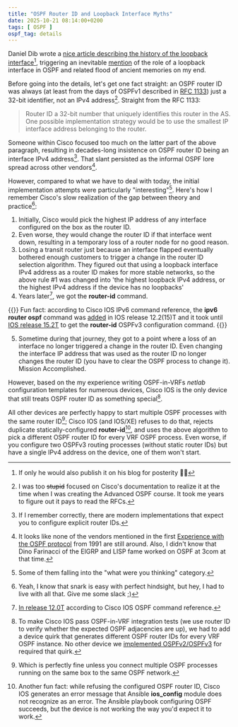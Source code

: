 ```yaml
---
title: "OSPF Router ID and Loopback Interface Myths"
date: 2025-10-21 08:14:00+0200
tags: [ OSPF ]
ospf_tag: details
---
```

Daniel Dib wrote a [nice article describing the history of the loopback interface](https://www.linkedin.com/feed/update/urn:li:activity:7381217822187708416/)[^PHB], triggering an inevitable [mention](https://www.linkedin.com/feed/update/urn:li:activity:7381217822187708416?commentUrn=urn%3Ali%3Acomment%3A%28activity%3A7381217822187708416%2C7381277236454395904%29&dashCommentUrn=urn%3Ali%3Afsd_comment%3A%287381277236454395904%2Curn%3Ali%3Aactivity%3A7381217822187708416%29) of the role of a loopback interface in OSPF and related flood of ancient memories on my end.

[^PHB]: If only he would also publish it on his blog for posterity 🤷‍♂️

Before going into the details, let's get one fact straight: an OSPF router ID was always (at least from the days of OSPFv1 described in [RFC 1133](https://www.rfc-editor.org/rfc/rfc1131.pdf)) just a 32-bit identifier, not an IPv4 address[^SM]. Straight from the RFC 1133:
<!--more-->
> Router ID a 32-bit number that uniquely identifies this router in the AS. One possible implementation strategy would be to use the smallest IP interface address belonging to the router.

[^SM]: I was too ~~stupid~~ focused on Cisco's documentation to realize it at the time when I was creating the Advanced OSPF course. It took me years to figure out it pays to read the RFCs.

Someone within Cisco focused too much on the latter part of the above paragraph, resulting in decades-long insistence on OSPF router ID being an interface IPv4 address[^IFADDR]. That slant persisted as the informal OSPF lore spread across other vendors[^OSV]. 

[^IFADDR]: If I remember correctly, there are modern implementations that expect you to configure explicit router IDs.

[^OSV]: It looks like none of the vendors mentioned in the first [Experience with the OSPF protocol](https://www.rfc-editor.org/rfc/rfc1246) from 1991 are still around. Also, I didn't know that Dino Farinacci of the EIGRP and LISP fame worked on OSPF at 3com at that time.

However, compared to what we have to deal with today, the initial implementation attempts were particularly "interesting"[^WWYT]. Here's how I remember Cisco's slow realization of the gap between theory and practice[^SPH]:

[^WWYT]: Some of them falling into the "what were you thinking" category.

[^SPH]: Yeah, I know that snark is easy with perfect hindsight, but hey, I had to live with all that. Give me some slack ;)

1. Initially, Cisco would pick the highest IP address of any interface configured on the box as the router ID.
2. Even worse, they would change the router ID if that interface went down, resulting in a temporary loss of a router node for no good reason.
3. Losing a transit router just because an interface flapped eventually bothered enough customers to trigger a change in the router ID selection algorithm. They figured out that using a loopback interface IPv4 address as a router ID makes for more stable networks, so the above rule #1 was changed into 'the highest loopback IPv4 address, or the highest IPv4 address if the device has no loopbacks'
4. Years later[^120T], we got the **router-id** command.

[^120T]: [In release 12.0T](https://www.cisco.com/c/en/us/td/docs/ios-xml/ios/iproute_ospf/command/iro-cr-book/ospf-i1.html#wp4220238026) according to Cisco IOS OSPF command reference.

{{<note>}}
Fun fact: according to Cisco IOS IPv6 command reference, the **ipv6 router ospf** command was [added](https://www.cisco.com/c/en/us/td/docs/ios-xml/ios/ipv6/command/ipv6-cr-book/ipv6-i4.html#wp1790661162) in IOS release 12.2(15)T and it took until [IOS release 15.2T](https://www.cisco.com/c/en/us/td/docs/ios-xml/ios/ipv6/command/ipv6-cr-book/ipv6-r1.html#wp4240068693) to get the **router-id** OSPFv3 configuration command.
{{</note>}}

5. Sometime during that journey, they got to a point where a loss of an interface no longer triggered a change in the router ID. Even changing the interface IP address that was used as the router ID no longer changes the router ID (you have to clear the OSPF process to change it). Mission Accomplished.

However, based on the my experience writing OSPF-in-VRFs _netlab_ configuration templates for numerous devices, Cisco IOS is the only device that still treats OSPF router ID as something special[^DQ].

All other devices are perfectly happy to start multiple OSPF processes with the same router ID[^PF]; Cisco IOS (and IOS/XE) refuses to do that, rejects duplicate statically-configured **router-id**[^AFF], and uses the above algorithm to pick a different OSPF router ID for every VRF OSPF process. Even worse, if you configure two OSPFv3 routing processes (without static router IDs) but have a single IPv4 address on the device, one of them won't start.

[^DQ]: To make Cisco IOS pass OSPF-in-VRF integration tests (we use router ID to verify whether the expected OSPF adjacencies are up), we had to add a device quirk that generates different OSPF router IDs for every VRF OSPF instance. No other device we [implemented OSPFv2/OSPFv3](https://netlab.tools/module/ospf/#platform-support) for required that quirk.

[^PF]: Which is perfectly fine unless you connect multiple OSPF processes running on the same box to the same OSPF network.

[^AFF]: Another fun fact: while refusing the configured OSPF router ID, Cisco IOS generates an error message that Ansible **ios_config** module does not recognize as an error. The Ansible playbook configuring OSPF succeeds, but the device is not working the way you'd expect it to work.

